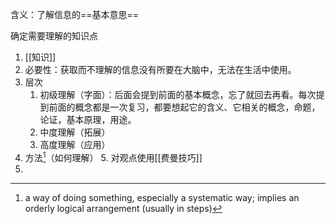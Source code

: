 含义：了解信息的==基本意思==

确定需要理解的知识点
1. [[知识]]
2. 必要性：获取而不理解的信息没有所要在大脑中，无法在生活中使用。
3. 层次
	1. 初级理解（字面）：后面会提到前面的基本概念，忘了就回去再看。每次提到前面的概念都是一次复习，都要想起它的含义、它相关的概念，命题，论证，基本原理，用途。
	2. 中度理解（拓展）
	3. 高度理解（应用）
4. 方法[^1]（如何理解）
	5. 对观点使用[[费曼技巧]]
5.

[^1]: a way of doing something, especially a systematic way; implies an orderly logical arrangement (usually in steps)